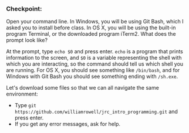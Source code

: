 ### Checkpoint:
Open your command line.  In Windows, you will be using Git Bash, which I asked you to install before class.  In OS X, you will be using the built-in program Terminal, or the downloaded program iTerm2.  What does the prompt look like?

At the prompt, type `echo $0` and press enter.  `echo` is a program that prints information to the screen, and `$0` is a variable representing the shell with which you are interacting, so the command should tell us which shell you are running.  For OS X, you should see something like `/bin/bash`, and for Windows with Git Bash you should see something ending with `/sh.exe`.

Let's download some files so that we can all navigate the same environment:
  - Type `git https://github.com/williamrowell/jrc_intro_programming.git` and press enter.
  - If you get any error messages, ask for help.